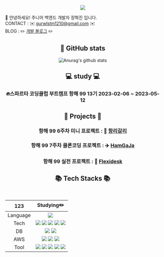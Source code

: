 <div align=center>
	<img src="https://capsule-render.vercel.app/api?type=waving&color=auto&height=200&section=header&text=Hyukjin%20Github!&fontSize=90" />	
</div>

👋 안녕하세요! 주니어 백엔드 개발자 장혁진 입니다.
<br>
CONTACT : ✉️ gurwlstm1210@gmail.com ✉️
<br>
BLOG : ✏️ [개발 블로그](https://chaos2061.tistory.com) ✏️
<br>

<div align="center">

  ## 🚀  GitHub stats
![Anurag's github stats](https://github-readme-stats.vercel.app/api?username=hyukjin1210&show_icons=true&theme=tokyonight)

</div>

<div align=center>
  
## 💻 study 💻

### 🔥스파르타 코딩클럽 부트캠프 항해 99 13기 2023-02-06 ~ 2023-05-12
  
</div>

<div align="center">
  
##  👀 Projects 👀

### 항해 99 6주차 미니 프로젝트 : 🔔 [항리갈리](https://github.com/Hangligarli/Hangligarli)
### 항해 99 7주차 클론코딩 프로젝트 : ✈️ [HamGaJa](https://github.com/HamGaja/Backend)
### 항해 99 실전 프로젝트 : 💯 [Flexidesk](https://github.com/Teamthirteenseven/chillisauce-BE)
</div>

<div align="center">

## 📚 Tech Stacks 📚
<br>

|123|Studying✏️|
|:---:|:---:|
|Language|<img src="https://img.shields.io/badge/Java-007396?style=flat&logo=Conda-Forge&logoColor=white" />|
|Tech|<img src="https://img.shields.io/badge/Spring-6DB33F?style=flat&logo=Spring&logoColor=white" /> <img src="https://img.shields.io/badge/SpringBoot-6DB33F?style=flat-round&logo=springboot&logoColor=white"/> <img src="https://img.shields.io/badge/SpringSecurity-6DB33F?style=flat-ound&logo=SpringSecurity&logoColor=white"/> <img src="https://img.shields.io/badge/JWT-000000?style=flat-round&logo=jsonwebtokens&logoColor=white"/> <img src="https://img.shields.io/badge/Postman-FF6C37?style=flat-round&logo=Postman&logoColor=white"/>|
|DB|<img src="https://img.shields.io/badge/MySQL-4479A1?style=flat-round&logo=MySQL&logoColor=white"/> <img src="https://img.shields.io/badge/MongoDB-47A248?style=flat-round&logo=MongoDB&logoColor=white"/>|
|AWS|<img src="https://img.shields.io/badge/AmazonEC2-FF9900?style=flat-round&logo=AmazonEC2&logoColor=white"/> <img src="https://img.shields.io/badge/AmazonRDS-527FFF?style=flat-round&logo=AmazonRDS&logoColor=white"/> <img src="https://img.shields.io/badge/AmazonS3-569A31?style=flat-round&logo=AmazonS3&logoColor=white"/>|
|Tool|<img src="https://img.shields.io/badge/Notion-000000?style=flat-round&logo=Notion&logoColor=white"/> <img src="https://img.shields.io/badge/Slack-F06A6A?style=flat-round&logo=slack&logoColor=white"/> <img src="https://img.shields.io/badge/github-181717?style=flat-round&logo=github&logoColor=white"/> <img src="https://img.shields.io/badge/git-F05032?style=flat-round&logo=git&logoColor=white"/> <img src="https://img.shields.io/badge/FileZilla-BF0000?style=flat-round&logo=filezilla&logoColor=white"/>|

</div>  

